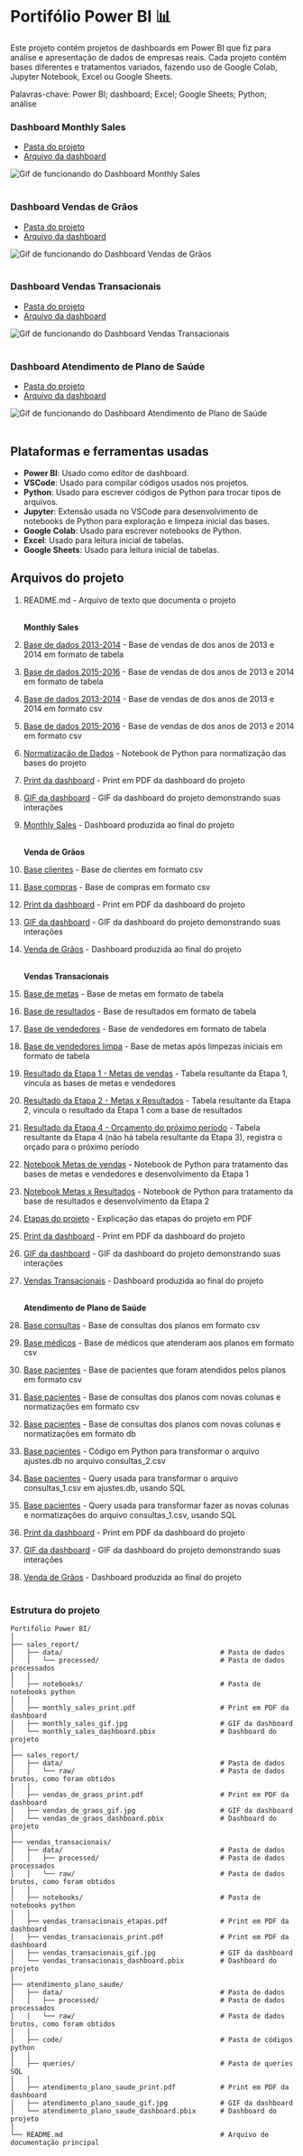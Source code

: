 # Portifólio Power BI 📊

Este projeto contém projetos de dashboards em Power BI que fiz para análise e apresentação de dados de empresas reais. Cada projeto contém bases diferentes e tratamentos variados, fazendo uso de Google Colab, Jupyter Notebook, Excel ou Google Sheets.

Palavras-chave: Power BI; dashboard; Excel; Google Sheets; Python; análise

### Dashboard Monthly Sales
- [Pasta do projeto](/monthly_sales/)
- [Arquivo da dashboard](/monthly_sales/monthly_sales_dashboard.pbix)

![Gif de funcionando do Dashboard Monthly Sales](/monthly_sales/monthly_sales_gif.gif)
<br><br>

### Dashboard Vendas de Grãos
- [Pasta do projeto](/vendas_de_graos/)
- [Arquivo da dashboard](/vendas_de_graos/venda_de_graos_dashboard.pbix)

![Gif de funcionando do Dashboard Vendas de Grãos](/vendas_de_graos/venda_de_graos_gif.gif)
<br><br>

### Dashboard Vendas Transacionais
- [Pasta do projeto](/vendas_transacionais/)
- [Arquivo da dashboard](/vendas_transacionais/vendas_transacionais_dashboard.pbix)

![Gif de funcionando do Dashboard Vendas Transacionais](/vendas_transacionais/vendas_transacionais_gif.gif)
<br><br>

### Dashboard Atendimento de Plano de Saúde
- [Pasta do projeto](/atendimento_plano_saude/)
- [Arquivo da dashboard](/atendimento_plano_saude/atendimento_plano_saude_dashboard.pbix)

![Gif de funcionando do Dashboard Atendimento de Plano de Saúde](/atendimento_plano_saude/atendimento_plano_saude_gif.gif)
<br><br>


## Plataformas e ferramentas usadas

- **Power BI**: Usado como editor de dashboard.
- **VSCode**: Usado para compilar códigos usados nos projetos.
- **Python**: Usado para escrever códigos de Python para trocar tipos de arquivos.
- **Jupyter**: Extensão usada no VSCode para desenvolvimento de notebooks de Python para exploração e limpeza inicial das bases.
- **Google Colab**: Usado para escrever notebooks de Python.
- **Excel**: Usado para leitura inicial de tabelas.
- **Google Sheets**: Usado para leitura inicial de tabelas.

## Arquivos do projeto

1. README.md - Arquivo de texto que documenta o projeto
<br><br>

    **Monthly Sales**
1. [Base de dados 2013-2014](/monthly_sales/data/processed/Base_de_dados_2013_2014.csv) - Base de vendas de dos anos de 2013 e 2014 em formato de tabela
1. [Base de dados 2015-2016](/monthly_sales/data/processed/Base_de_dados_2015_2016.csv) - Base de vendas de dos anos de 2013 e 2014 em formato de tabela
1. [Base de dados 2013-2014](/monthly_sales/data/processed/Base_de_dados_2013_2014.csv) - Base de vendas de dos anos de 2013 e 2014 em formato csv
1. [Base de dados 2015-2016](/monthly_sales/data/processed/Base_de_dados_2015_2016.csv) - Base de vendas de dos anos de 2013 e 2014 em formato csv
1. [Normatização de Dados](/monthly_sales/notebooks/normatizacao_dados.ipynb) - Notebook de Python para normatização das bases do projeto
1. [Print da dashboard](/monthly_sales/monthly_sales_print.jpg) - Print em PDF da dashboard do projeto
1. [GIF da dashboard](/monthly_sales/monthly_sales_gif.gif) - GIF da dashboard do projeto demonstrando suas interações
1. [Monthly Sales](/monthly_sales/monthly_sales_dashboard.pbix) - Dashboard produzida ao final do projeto
<br> <br>

    **Venda de Grãos**
1. [Base clientes](/vendas_de_graos/data/raw/clientes.csv) - Base de clientes em formato csv
1. [Base compras](/vendas_de_graos/data/raw/compras.csv) - Base de compras em formato csv
1. [Print da dashboard](/vendas_de_graos/vendas_de_graos_print.pdf) - Print em PDF da dashboard do projeto
1. [GIF da dashboard](/vendas_de_graos/vendas_de_graos_gif.gif) - GIF da dashboard do projeto demonstrando suas interações
1. [Venda de Grãos](/vendas_de_graos/vendas_de_graos_dashboard.pbix) - Dashboard produzida ao final do projeto
<br> <br>

    **Vendas Transacionais**
1. [Base de metas](/vendas_transacionais/data/raw/metas.xlsx) - Base de metas em formato de tabela
1. [Base de resultados](/vendas_transacionais/data/raw/resultados.xlsx) - Base de resultados em formato de tabela
1. [Base de vendedores](/vendas_transacionais/data/raw/vendedores.xlsx) - Base de vendedores em formato de tabela
1. [Base de vendedores limpa](/vendas_transacionais/data/processed/vendedores_limpa.xlsx) - Base de metas após limpezas iniciais em formato de tabela
1. [Resultado da Etapa 1 - Metas de vendas](/vendas_transacionais/data/processed/etapa_1_metas_vendas.xlsx) - Tabela resultante da Etapa 1, vincula as bases de metas e vendedores
1. [Resultado da Etapa 2 - Metas x Resultados](/vendas_transacionais/data/processed/etapa_2_metas_resultados.xlsx) - Tabela resultante da Etapa 2, vincula o resultado da Etapa 1 com a base de resultados
1. [Resultado da Etapa 4 - Orçamento do próximo período](/vendas_transacionais/data/processed/etapa_4_orcamento_novembro.xlsx) - Tabela resultante da Etapa 4 (não há tabela resultante da Etapa 3), registra o orçado para o próximo período
1. [Notebook Metas de vendas](/vendas_transacionais/notebooks/etapa_1_metas_vendas.ipynb) - Notebook de Python para tratamento das bases de metas e vendedores e desenvolvimento da Etapa 1
1. [Notebook Metas x Resultados](/vendas_transacionais/notebooks/etapa_2_metas_resultados.ipynb) - Notebook de Python para tratamento da base de resultados e desenvolvimento da Etapa 2
1. [Etapas do projeto](/vendas_transacionais/vendas_transacionais_etapas.pdf) - Explicação das etapas do projeto em PDF
1. [Print da dashboard](/vendas_transacionais/vendas_transacionais_print.pdf) - Print em PDF da dashboard do projeto
1. [GIF da dashboard](/vendas_transacionais/vendas_transacionais_gif.gif) - GIF da dashboard do projeto demonstrando suas interações
1. [Vendas Transacionais](/vendas_transacionais/vendas_transacionais_dashboard.pbix) - Dashboard produzida ao final do projeto
<br> <br>

    **Atendimento de Plano de Saúde**
1. [Base consultas](/atendimento_plano_saude/data/raw/consultas_1.csv) - Base de consultas dos planos em formato csv
1. [Base médicos](/atendimento_plano_saude/data/raw/medicos_1.csv) - Base de médicos que atenderam aos planos em formato csv
1. [Base pacientes](/atendimento_plano_saude/data/raw/pacientes_1.csv) - Base de pacientes que foram atendidos pelos planos em formato csv
1. [Base pacientes](/atendimento_plano_saude/data/processed/consultas_2.csv) - Base de consultas dos planos com novas colunas e normatizações em formato csv 
1. [Base pacientes](/atendimento_plano_saude/data/processed/ajustes.db) - Base de consultas dos planos com novas colunas e normatizações em formato db
1. [Base pacientes](/atendimento_plano_saude/code/to_csv.py) - Código em Python para transformar o arquivo ajustes.db no arquivo consultas_2.csv
1. [Base pacientes](/atendimento_plano_saude/queries/ajustes-criacao_tabela.sql) - Query usada para transformar o arquivo consultas_1.csv em ajustes.db, usando SQL
1. [Base pacientes](/atendimento_plano_saude/queries/ajustes.sql) - Query usada para transformar fazer as novas colunas e normatizações do arquivo consultas_1.csv, usando SQL
1. [Print da dashboard](/atendimento_plano_saude/atendimento_plano_saude_print.pdf) - Print em PDF da dashboard do projeto
1. [GIF da dashboard](/atendimento_plano_saude/atendimento_plano_saude_gif.gif) - GIF da dashboard do projeto demonstrando suas interações
1. [Venda de Grãos](/atendimento_plano_saude/atendimento_plano_saude_dashboard.pbix) - Dashboard produzida ao final do projeto
<br> <br>

### Estrutura do projeto
```
Portifólio Power BI/
│
├── sales_report/
│   ├── data/                                       # Pasta de dados
│   │   └── processed/                              # Pasta de dados processados
│   │
│   ├── notebooks/                                  # Pasta de notebooks python
│   │
│   ├── monthly_sales_print.pdf                     # Print em PDF da dashboard
│   ├── monthly_sales_gif.jpg                       # GIF da dashboard
│   └── monthly_sales_dashboard.pbix                # Dashboard do projeto
│
├── sales_report/
│   ├── data/                                       # Pasta de dados
│   │   └── raw/                                    # Pasta de dados brutos, como foram obtidos
│   │
│   ├── vendas_de_graos_print.pdf                   # Print em PDF da dashboard
│   ├── vendas_de_graos_gif.jpg                     # GIF da dashboard
│   └── vendas_de_graos_dashboard.pbix              # Dashboard do projeto
│
├── vendas_transacionais/
│   ├── data/                                       # Pasta de dados
│   │   ├── processed/                              # Pasta de dados processados
│   │   └── raw/                                    # Pasta de dados brutos, como foram obtidos
│   │
│   ├── notebooks/                                  # Pasta de notebooks python
│   │
│   ├── vendas_transacionais_etapas.pdf             # Print em PDF da dashboard
│   ├── vendas_transacionais_print.pdf              # Print em PDF da dashboard
│   ├── vendas_transacionais_gif.jpg                # GIF da dashboard
│   └── vendas_transacionais_dashboard.pbix         # Dashboard do projeto
│
├── atendimento_plano_saude/
│   ├── data/                                       # Pasta de dados
│   │   ├── processed/                              # Pasta de dados processados
│   │   └── raw/                                    # Pasta de dados brutos, como foram obtidos
│   │
│   ├── code/                                       # Pasta de códigos python
│   │
│   ├── queries/                                    # Pasta de queries SQL
│   │
│   ├── atendimento_plano_saude_print.pdf           # Print em PDF da dashboard
│   ├── atendimento_plano_saude_gif.jpg             # GIF da dashboard
│   └── atendimento_plano_saude_dashboard.pbix      # Dashboard do projeto
│
└── README.md                                       # Arquivo de documentação principal
```